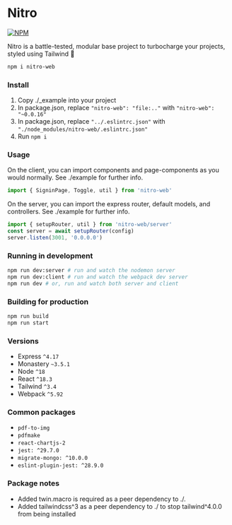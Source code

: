 # Nitro

[![NPM](https://img.shields.io/npm/v/nitro-web.svg)](https://www.npmjs.com/package/nitro-web)

Nitro is a battle-tested, modular base project to turbocharge your projects, styled using Tailwind 🚀

```bash
npm i nitro-web
```

### Install

1. Copy ./_example into your project
2. In package.json, replace `"nitro-web": "file:.."` with `"nitro-web": "~0.0.16"`
3. In package.json, replace `"../.eslintrc.json"` with `"./node_modules/nitro-web/.eslintrc.json"`
4. Run `npm i`

### Usage

On the client, you can import components and page-components as you would normally. See ./example for further info.

```javascript
import { SigninPage, Toggle, util } from 'nitro-web'
```

On the server, you can import the express router, default models, and controllers. See ./example for further info.

```javascript
import { setupRouter, util } from 'nitro-web/server'
const server = await setupRouter(config)
server.listen(3001, '0.0.0.0')
```

### Running in development

```bash
npm run dev:server # run and watch the nodemon server
npm run dev:client # run and watch the webpack dev server
npm run dev # or, run and watch both server and client
```

### Building for production

```bash
npm run build
npm run start
```

### Versions

- Express `^4.17`
- Monastery `~3.5.1`
- Node `^18`
- React `^18.3`
- Tailwind `^3.4`
- Webpack `^5.92`

### Common packages

- `pdf-to-img`
- `pdfmake`
- `react-chartjs-2`
- `jest: ^29.7.0`
- `migrate-mongo: ^10.0.0`
- `eslint-plugin-jest: ^28.9.0`

### Package notes

- Added twin.macro is required as a peer dependency to ./. 
- Added tailwindcss^3 as a peer dependency to ./ to stop tailwind^4.0.0 from being installed